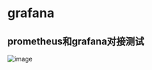 # grafana


## prometheus和grafana对接测试

![image](https://github.com/user-attachments/assets/9ea58488-0ed2-4a94-9f7f-8491b3c7df01)


